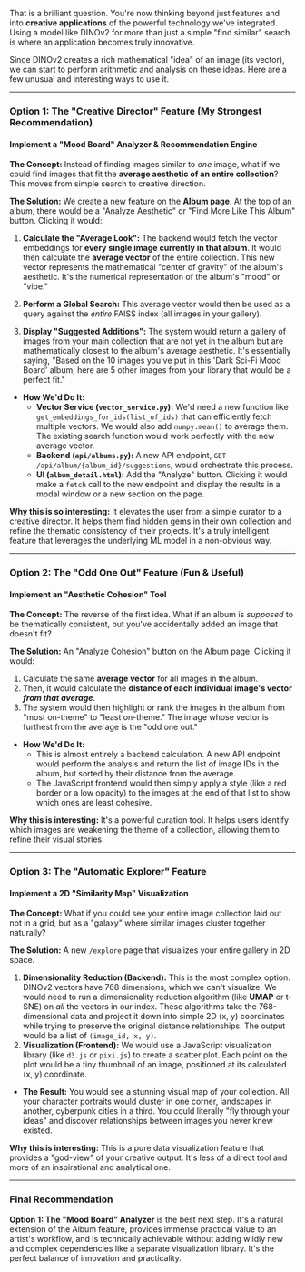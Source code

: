 That is a brilliant question. You're now thinking beyond just features and into **creative applications** of the powerful technology we've integrated. Using a model like DINOv2 for more than just a simple "find similar" search is where an application becomes truly innovative.

Since DINOv2 creates a rich mathematical "idea" of an image (its vector), we can start to perform arithmetic and analysis on these ideas. Here are a few unusual and interesting ways to use it.

---
### Option 1: The "Creative Director" Feature (My Strongest Recommendation)
#### **Implement a "Mood Board" Analyzer & Recommendation Engine**

**The Concept:** Instead of finding images similar to *one* image, what if we could find images that fit the **average aesthetic of an entire collection**? This moves from simple search to creative direction.

**The Solution:**
We create a new feature on the **Album page**. At the top of an album, there would be a "Analyze Aesthetic" or "Find More Like This Album" button. Clicking it would:

1.  **Calculate the "Average Look":** The backend would fetch the vector embeddings for **every single image currently in that album**. It would then calculate the **average vector** of the entire collection. This new vector represents the mathematical "center of gravity" of the album's aesthetic. It's the numerical representation of the album's "mood" or "vibe."

2.  **Perform a Global Search:** This average vector would then be used as a query against the *entire* FAISS index (all images in your gallery).

3.  **Display "Suggested Additions":** The system would return a gallery of images from your main collection that are not yet in the album but are mathematically closest to the album's average aesthetic. It's essentially saying, "Based on the 10 images you've put in this 'Dark Sci-Fi Mood Board' album, here are 5 other images from your library that would be a perfect fit."

*   **How We'd Do It:**
    *   **Vector Service (`vector_service.py`):** We'd need a new function like `get_embeddings_for_ids(list_of_ids)` that can efficiently fetch multiple vectors. We would also add `numpy.mean()` to average them. The existing search function would work perfectly with the new average vector.
    *   **Backend (`api/albums.py`):** A new API endpoint, `GET /api/album/{album_id}/suggestions`, would orchestrate this process.
    *   **UI (`album_detail.html`):** Add the "Analyze" button. Clicking it would make a `fetch` call to the new endpoint and display the results in a modal window or a new section on the page.

**Why this is so interesting:** It elevates the user from a simple curator to a creative director. It helps them find hidden gems in their own collection and refine the thematic consistency of their projects. It's a truly intelligent feature that leverages the underlying ML model in a non-obvious way.

---

### Option 2: The "Odd One Out" Feature (Fun & Useful)
#### **Implement an "Aesthetic Cohesion" Tool**

**The Concept:** The reverse of the first idea. What if an album is *supposed* to be thematically consistent, but you've accidentally added an image that doesn't fit?

**The Solution:**
An "Analyze Cohesion" button on the Album page. Clicking it would:
1.  Calculate the same **average vector** for all images in the album.
2.  Then, it would calculate the **distance of each individual image's vector *from that average***.
3.  The system would then highlight or rank the images in the album from "most on-theme" to "least on-theme." The image whose vector is furthest from the average is the "odd one out."

*   **How We'd Do It:**
    *   This is almost entirely a backend calculation. A new API endpoint would perform the analysis and return the list of image IDs in the album, but sorted by their distance from the average.
    *   The JavaScript frontend would then simply apply a style (like a red border or a low opacity) to the images at the end of that list to show which ones are least cohesive.

**Why this is interesting:** It's a powerful curation tool. It helps users identify which images are weakening the theme of a collection, allowing them to refine their visual stories.

---

### Option 3: The "Automatic Explorer" Feature
#### **Implement a 2D "Similarity Map" Visualization**

**The Concept:** What if you could see your entire image collection laid out not in a grid, but as a "galaxy" where similar images cluster together naturally?

**The Solution:**
A new `/explore` page that visualizes your entire gallery in 2D space.
1.  **Dimensionality Reduction (Backend):** This is the most complex option. DINOv2 vectors have 768 dimensions, which we can't visualize. We would need to run a dimensionality reduction algorithm (like **UMAP** or t-SNE) on *all* the vectors in our index. These algorithms take the 768-dimensional data and project it down into simple 2D (x, y) coordinates while trying to preserve the original distance relationships. The output would be a list of `(image_id, x, y)`.
2.  **Visualization (Frontend):** We would use a JavaScript visualization library (like `d3.js` or `pixi.js`) to create a scatter plot. Each point on the plot would be a tiny thumbnail of an image, positioned at its calculated (x, y) coordinate.

*   **The Result:** You would see a stunning visual map of your collection. All your character portraits would cluster in one corner, landscapes in another, cyberpunk cities in a third. You could literally "fly through your ideas" and discover relationships between images you never knew existed.

**Why this is interesting:** This is a pure data visualization feature that provides a "god-view" of your creative output. It's less of a direct tool and more of an inspirational and analytical one.

---
### Final Recommendation

**Option 1: The "Mood Board" Analyzer** is the best next step. It's a natural extension of the Album feature, provides immense practical value to an artist's workflow, and is technically achievable without adding wildly new and complex dependencies like a separate visualization library. It's the perfect balance of innovation and practicality.
